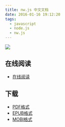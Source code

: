 ```yaml
---
title: nw.js 中文文档
date: 2016-01-16 19:12:20
tags:
  - javascript
  - node.js
  - nw.js
---
```


![](https://ek8whxe.cloudimg.io/s/width/226/https://www.gitbook.com/cover/book/wizardforcel/nwjs-doc.jpg?build=1452940466341&v=12.1.2)

<!--more-->

## 在线阅读 ##

+ [在线阅读](https://www.gitbook.com/book/wizardforcel/nwjs-doc/details)

## 下载 ##

+ [PDF格式](https://www.gitbook.com/download/pdf/book/wizardforcel/nwjs-doc)
+ [EPUB格式](https://www.gitbook.com/download/epub/book/wizardforcel/nwjs-doc)
+ [MOBI格式](https://www.gitbook.com/download/mobi/book/wizardforcel/nwjs-doc)